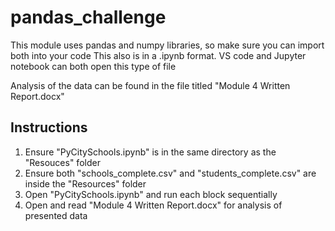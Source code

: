 # pandas_challenge
This module uses pandas and numpy libraries, so make sure you can import both into your code
This also is in a .ipynb format. VS code and Jupyter notebook can both open this type of file

Analysis of the data can be found in the file titled "Module 4 Written Report.docx"

## Instructions
1. Ensure "PyCitySchools.ipynb" is in the same directory as the "Resouces" folder
2. Ensure both "schools_complete.csv" and "students_complete.csv" are inside the "Resources" folder
3. Open "PyCitySchools.ipynb" and run each block sequentially
4. Open and read "Module 4 Written Report.docx" for analysis of presented data
